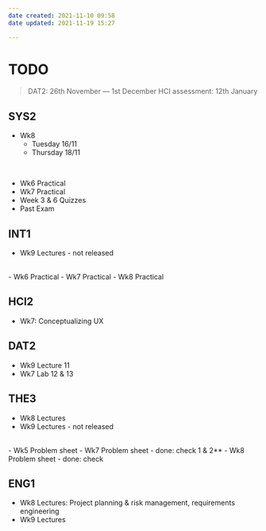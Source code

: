 ```yaml
---
date created: 2021-11-10 09:58
date updated: 2021-11-19 15:27

---
```


# TODO

> DAT2: 26th November — 1st December
> HCI assessment: 12th January

## SYS2

- Wk8
  - Tuesday 16/11
  - Thursday 18/11

<br>

- Wk6 Practical
- Wk7 Practical
- Week 3 & 6 Quizzes
- Past Exam

## INT1

- Wk9 Lectures - not released

<br>
- Wk6 Practical
- Wk7 Practical
- Wk8 Practical

## HCI2

- Wk7: Conceptualizing UX

## DAT2

- Wk9 Lecture 11
- Wk7 Lab 12 & 13

## THE3

- Wk8 Lectures
- Wk9 Lectures - not released

<br>
- Wk5 Problem sheet
- Wk7 Problem sheet -  done: check 1 & 2**
- Wk8 Problem sheet - done: check

## ENG1

- Wk8 Lectures: Project planning & risk management, requirements engineering
- Wk9 Lectures
